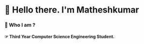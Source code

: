 <p align="center">
  <h1>👋 Hello there. I'm Matheshkumar</h1>
</p>

### 🔰 Who I am ?
####  ☞ Third Year Computer Science Engineering Student.
